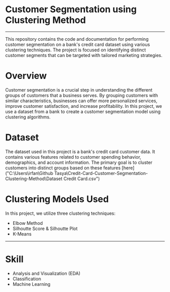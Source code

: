 # Customer Segmentation using Clustering Method
---
This repository contains the code and documentation for performing customer segmentation on a bank's credit card dataset using various clustering techniques. The project is focused on identifying distinct customer segments that can be targeted with tailored marketing strategies.

# Overview
Customer segmentation is a crucial step in understanding the different groups of customers that a business serves. By grouping customers with similar characteristics, businesses can offer more personalized services, improve customer satisfaction, and increase profitability. In this project, we use a dataset from a bank to create a customer segmentation model using clustering algorithms.

# Dataset
The dataset used in this project is a bank's credit card customer data. It contains various features related to customer spending behavior, demographics, and account information. The primary goal is to cluster customers into distinct groups based on these features [here]("C:\Users\irfan\Github Tasya\Credit-Card-Customer-Segmentation-Clustering-Method\Dataset Credit Card.csv")

# Clustering Models Used
In this project, we utilize three clustering techniques:
- Elbow Method
- Silhoutte Score & Silhoutte Plot
- K-Means

---

# Skill
- Analysis and Visualization (EDA)
- Classification
- Machine Learning




